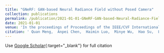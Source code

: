 ```yaml
---
title: "GNeRF: GAN-based Neural Radiance Field without Posed Camera"
collection: publications
permalink: /publication/2021-01-01-GNeRF-GAN-based-Neural-Radiance-Field-without-Posed-Camera
date: 2021-01-01
venue: 'In the proceedings of Proceedings of the IEEE/CVF International Conference on Computer Vision (ICCV)'
citation: ' Quan Meng,  Anpei Chen,  Haimin Luo,  Minye Wu,  Hao Su,  Lan Xu,  Xuming He,  Jingyi Yu, &quot;GNeRF: GAN-based Neural Radiance Field without Posed Camera.&quot; In the proceedings of Proceedings of the IEEE/CVF International Conference on Computer Vision (ICCV), 2021.'
---
```

Use [Google Scholar](https://scholar.google.com/scholar?q=GNeRF:+GAN+based+Neural+Radiance+Field+without+Posed+Camera){:target="_blank"} for full citation